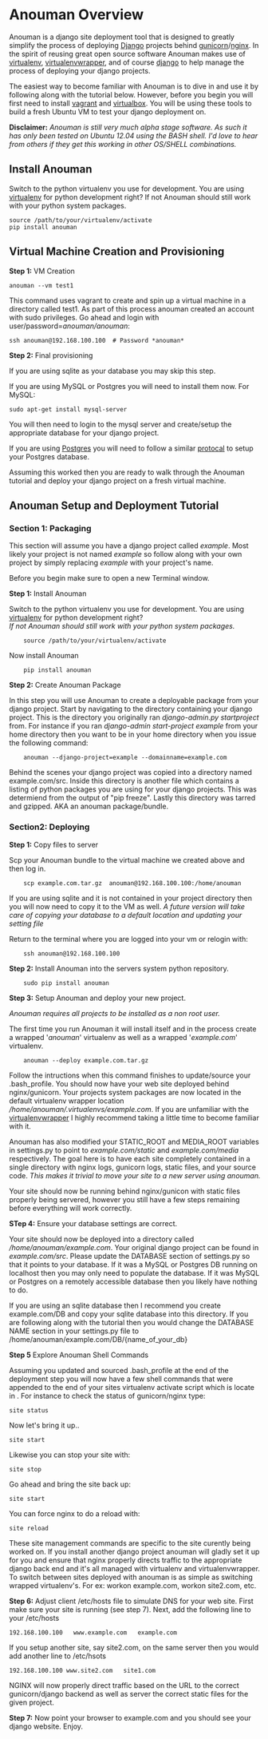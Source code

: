 Anouman Overview
================

Anouman is a django site deployment tool that is designed to greatly simplify the process of deploying [Django](https://www.djangoproject.com/) projects behind [gunicorn](http://gunicorn.org/)/[nginx](http://nginx.com/).  In the spirit of reusing great open source software Anouman makes use of [virtualenv](https://pypi.python.org/pypi/virtualenv), [virtualenvwrapper](http://virtualenvwrapper.readthedocs.org/en/latest/), and of course [django](https://www.djangoproject.com/) to help manage the process of deploying your django projects.  

The easiest way to become familiar with Anouman is to dive in and use it by following along with the tutorial below.  However, before you begin you will first need to install [vagrant](http://www.vagrantup.com/) and [virtualbox](https://www.virtualbox.org/).  You will be using these tools to build a fresh Ubuntu VM to test your django deployment on.

**Disclaimer:** *Anouman is still very much alpha stage software.  As such it has only been tested on Ubuntu 12.04 using the BASH shell.  I'd love to hear from others if they get this working in other OS/SHELL combinations.*  

Install Anouman
--------------

Switch to the python virtualenv you use for development.  You are using [virtualenv](http://www.virtualenv.org/en/latest/) for python development right?  If not Anouman should still work with your python system packages.

    source /path/to/your/virtualenv/activate
    pip install anouman

Virtual Machine Creation and Provisioning
-----------------------------------------

**Step 1:** VM Creation
    
    anouman --vm test1

This command uses vagrant to create and spin up a virtual machine in a directory called test1.
As part of this process anouman created an account with sudo privileges.  Go ahead and login with user/password=*anouman/anouman*:

    ssh anouman@192.168.100.100  # Password *anouman*

**Step 2:** Final provisioning

If you are using sqlite as your database you may skip this step.

If you are using MySQL or Postgres you will need to install them now.  For MySQL:

    sudo apt-get install mysql-server

You will then need to login to the mysql server and create/setup the appropriate database for your django project.

If you are using [Postgres](http://www.postgresql.org/download/linux/ubuntu/) you will need to follow a similar [protocal](http://www.postgresql.org/download/linux/ubuntu/) to setup your Postgres database.


Assuming this worked then you are ready to walk through the Anouman tutorial and deploy your django project on a fresh virtual machine.



Anouman Setup and Deployment Tutorial
-----------------------------

### Section 1:  Packaging

This section will assume you have a django project called *example*.   Most likely your project is not named *example*
so follow along with your own project by simply replacing *example* with your project's name.

Before you begin make sure to open a new Terminal window.

**Step 1:** Install Anouman

Switch to the python virtualenv you use for development.
You are using [virtualenv](http://www.virtualenv.org/en/latest/) for python development right?  
*If not Anouman should still work with your python system packages.*

        source /path/to/your/virtualenv/activate

Now install Anouman

        pip install anouman

**Step 2:** Create Anouman Package

In this step you will use Anouman to create a deployable package from your django project.  Start by navigating to the directory containing your django project. This is the directory you originally ran *django-admin.py startproject* from. For instance if you ran *django-admin start-project example* from your home directory then you want to be in your home directory when you issue the following command:

        anouman --django-project=example --domainname=example.com

Behind the scenes your django project was copied into a directory named example.com/src. Inside this directory is another file which contains a listing of python packages you are using for your django projects.  This was determiend from the output of "pip freeze".  Lastly this directory was tarred and gzipped. AKA an anouman package/bundle.

### Section2:  Deploying

**Step 1:** Copy files to server

Scp your Anouman bundle to the virtual machine we created above and then log in.

        scp example.com.tar.gz  anouman@192.168.100.100:/home/anouman
        
If you are using sqlite and it is not contained in your project directory then you will now need to copy it to the VM as well. *A future version will take care of copying your database to a default location and updating your setting file*

Return to the terminal where you are logged into your vm or relogin with:

        ssh anouman@192.168.100.100

**Step 2:** Install Anouman into the servers system python repository.  

        sudo pip install anouman

**Step 3:** Setup Anouman and deploy your new project.

*Anouman requires all projects to be installed as a non root user.*

The first time you run Anouman it will install itself and in the process create a wrapped '*anouman*' virtualenv as well as a wrapped '*example.com*' virtualenv.  

        anouman --deploy example.com.tar.gz

Follow the intructions when this command finishes to update/source your .bash_profile.  You should now have your web site deployed behind nginx/gunicorn.  Your projects system packages are now located in the default virtualenv wrapper location */home/anouman/.virtualenvs/example.com*.  If you are unfamiliar with the  [virtualenvwrapper](http://virtualenvwrapper.readthedocs.org/en/latest/) I highly recommend taking a little time to become familiar with it.

Anouman has also modified your STATIC_ROOT and MEDIA_ROOT variables in settings.py to point to *example.com/static* and *example.com/media* respectively.  The goal here is to have each site completely contained in a single directory with nginx logs, gunicorn logs, static files, and your source code.  *This makes it trivial to move your site to a new server using anouman.*         

Your site should now be running behind nginx/gunicon with static files properly being servered, however you still have a few steps remaining before everything will work correctly.
    
**STep 4:** Ensure your database settings are correct.

Your site should now be deployed into a directory called */home/anouman/example.com*.  Your original django project can be found in *example.com/src*.  Please update the DATABASE section of settings.py so that it points to your database. If it was a MySQL or Postgres DB running on localhost then you may only need to populate the database.  If it was MySQL or Postgres on a remotely accessible database then you likely have nothing to do.

If you are using an sqlite database then I recommend you create example.com/DB and copy your sqlite database into this directory.  If you are following along with the tutorial then you would change the DATABASE NAME section in your settings.py file to  /home/anouman/example.com/DB/{name_of_your_db}
    
**Step 5**  Explore Anouman Shell Commands

Assuming you updated and sourced .bash_profile at the end of the deployment step you will now have a few shell commands that were appended to the end of your sites virtualenv activate script which is locate in .  For instance to check the status of gunicorn/nginx type:

    site status
    
Now let's bring it up..

    site start
    
Likewise you can stop your site with:

    site stop
    
Go ahead and bring the site back up:

    site start
    
You can force nginx to do a reload with:

    site reload

These site management commands are specific to the site curently being worked on.  If you install another django project anouman will gladly set it up for you and ensure that nginx properly directs traffic to the appropriate django back end and it's all managed with virtualenv and virtualenvwrapper.  To switch between sites deployed with anouman is as simple as switching wrapped virtualenv's.  For ex:  workon example.com, workon site2.com, etc.

**Step 6:**  Adjust client /etc/hosts file to simulate DNS for your web site.  First make sure your site is running (see step 7).  Next, add the following line to your /etc/hosts

    192.168.100.100   www.example.com   example.com
    
If you setup another site, say site2.com, on the same server then you would add another line to /etc/hsots

    192.168.100.100 www.site2.com   site1.com
    
NGINX will now properly direct traffic based on the URL to the correct gunicorn/django backend as well as server the correct static files for the given project. 

**Step 7:** Now point your browser to example.com and you should see your django website.  Enjoy. 
